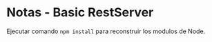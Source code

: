 # Notas - Basic RestServer

Ejecutar comando ```npm install``` para reconstruir los modulos de Node.